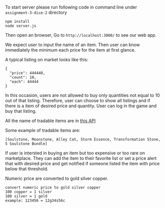 To start server please run following code in command line under `assignment-3-dice-2` directory
```
npm install
node server.js
```
Then open an browser, Go to `http://localhost:3000/` to see our web app.

We expect user to input the name of an item. Then user can know immediately the minimum each price for the item at first glance.

A typical listing on market looks like this:
```
{
  "price": 444440,
  "count": 10,
  "each": 44444
}
```

In this occasion, users are not allowed to buy only quantities not equal to 10 out of that listing. Therefore, user can choose to show all listings and if there is a item of desired price and quantity. User can log in the game and buy that listing.

All the name of tradable items are in [this API](https://api.silveress.ie/bns/v3/items)

Some example of tradable items are:

`[Soulstone, Moonstone, Alley Cat, Storm Essence, Transformation Stone, 5 Soulstone Bundle]`

If user is intersted in buying an item but too expensive or too rare on marketplace. They can add the item to their favorite list or set a price alert that with desired price and get notified if someone listed the item with price below that threshold.

Numeric price are converted to gold silver copper.
```
convert numeric price to gold silver copper
100 copper = 1 silver
100 silver = 1 gold
example: 123456 = 12g34s56c
```
